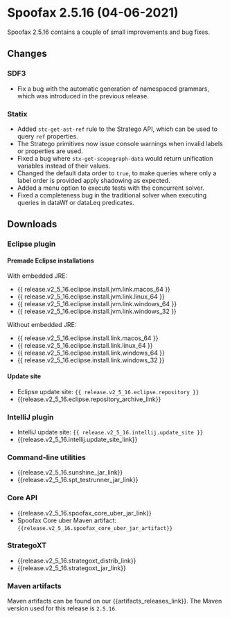 # Spoofax 2.5.16 (04-06-2021)

Spoofax 2.5.16 contains a couple of small improvements and bug fixes.

## Changes

### SDF3

* Fix a bug with the automatic generation of namespaced grammars, which was introduced in the previous release.

### Statix

* Added `stc-get-ast-ref` rule to the Stratego API, which can be used to query `ref` properties.
* The Stratego primitives now issue console warnings when invalid labels or properties are used.
* Fixed a bug where `stx-get-scopegraph-data` would return unification variables instead of their values.
* Changed the default data order to `true`, to make queries where only a label order is provided apply shadowing as expected.
* Added a menu option to execute tests with the concurrent solver.
* Fixed a completeness bug in the traditional solver when executing queries in dataWf or dataLeq predicates.

## Downloads

### Eclipse plugin

#### Premade Eclipse installations

With embedded JRE:

* {{ release.v2_5_16.eclipse.install.jvm.link.macos_64 }}
* {{ release.v2_5_16.eclipse.install.jvm.link.linux_64 }}
* {{ release.v2_5_16.eclipse.install.jvm.link.windows_64 }}
* {{ release.v2_5_16.eclipse.install.jvm.link.windows_32 }}

Without embedded JRE:

* {{ release.v2_5_16.eclipse.install.link.macos_64 }}
* {{ release.v2_5_16.eclipse.install.link.linux_64 }}
* {{ release.v2_5_16.eclipse.install.link.windows_64 }}
* {{ release.v2_5_16.eclipse.install.link.windows_32 }}

#### Update site

* Eclipse update site: `{{ release.v2_5_16.eclipse.repository }}`
* {{release.v2_5_16.eclipse.repository_archive_link}}

### IntelliJ plugin

* IntelliJ update site: `{{ release.v2_5_16.intellij.update_site }}`
* {{release.v2_5_16.intellij.update_site_link}}

### Command-line utilities

* {{release.v2_5_16.sunshine_jar_link}}
* {{release.v2_5_16.spt_testrunner_jar_link}}

### Core API

* {{release.v2_5_16.spoofax_core_uber_jar_link}}
* Spoofax Core uber Maven artifact: `{{release.v2_5_16.spoofax_core_uber_jar_artifact}}`

### StrategoXT

* {{release.v2_5_16.strategoxt_distrib_link}}
* {{release.v2_5_16.strategoxt_jar_link}}

### Maven artifacts

Maven artifacts can be found on our {{artifacts_releases_link}}.
The Maven version used for this release is `2.5.16`.
